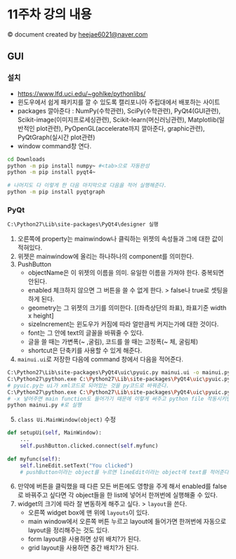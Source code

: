 # 11주차 강의 내용 
&copy; document created by heejae6021@naver.com
 ## GUI
### 설치
- https://www.lfd.uci.edu/~gohlke/pythonlibs/
- 윈도우에서 쉽게 패키지를 깔 수 있도록 캘리포니아 주립대에서 배포하는 사이트
- packages 깔아준다 : NumPy(수학관련), SciPy(수학관련), PyQt4(GUI관련),  Scikit-image(이미지프로세싱관련), Scikit-learn(머신러닝관련), Matplotlib(일반적인 plot관련), PyOpenGL(accelerate까지 깔아준다, graphic관련), PyQtGraph(실시간 plot관련)
- window command창 연다.
```bash
cd Downloads
python -m pip install numpy~ #<tab>으로 자동완성
python -m pip install pyqt4~
 
# 나머지도 다 이렇게 한 다음 마지막으로 다음을 적어 실행해준다.
python -m pip install pyqtgraph 
```
### PyQt
```bash
C:\Python27\Lib\site-packages\PyQt4\designer 실행 
```
1. 오른쪽에 property는 mainwindow나 클릭하는 위젯의 속성들과 그에 대한 값이 적혀있다. 
2. 위젯은 mainwindow에 올리는 하나하나의 component를 의미한다.
3. PushButton
	- objectName은 이 위젯의 이름을 의미. 유일한 이름을 가져야 한다. 중복되면 안된다.
	- enabled 체크하지 않으면 그 버튼을 쓸 수 없게 한다. > false나 true로 셋팅을 하게 된다.
	- geometry는 그 위젯의 크기를 의미한다. [(좌측상단의 좌표), 좌표기준 width x height]
	- sizeIncrement는 윈도우가 커짐에 따라 얼만큼씩 커지는가에 대한 것이다. 
	- font는 그 안에 text의 글꼴을 바꿔줄 수 있다.
	- 글을 쓸 때는 가변폭(~ ,굴림), 코드를 쓸 때는 고정폭(~ 체, 굴림체) 
	- shortcut은 단축키를 사용할 수 있게 해준다.
4. `mainui.ui`로 저장한 다음에 command 창에서 다음을 적어준다.
```bash
C:\Python27\Lib\site-packages\PyQt4\uic\pyuic.py mainui.ui -o mainui.py # 안되면 아래
C:\Python27\python.exe C:\Python27\Lib\site-packages\PyQt4\uic\pyuic.py mainui.ui -o mainui.py 
# pyuic.py는 ui가 xml코드로 되어있는 것을 py코드로 바꿔준다.
C:\Python27\python.exe C:\Python27\Lib\site-packages\PyQt4\uic\pyuic.py mainui.ui -x -o mainui.py
# -x 넣어주면 main function도 들어가기 때문에 이렇게 써주고 python file 작동시키면 화면 나온다.
python mainui.py #로 실행
```
5. `class Ui.MainWindow(object)` 수정
```python
def setupUi(self, MainWindow):
	...
	self.pushButton.clicked.connect(self.myfunc)
 
def myfunc(self): 
    self.lineEdit.setText("You clicked")
    # pushButton이라는 object를 누르면 lineEdit이라는 object에 text를 적어준다.
```
6. 만약에 버튼을 클릭했을 때 다른 모든 버튼에도 영향을 주게 해서 enabled를 false로 바꿔주고 싶다면 각 object들을 한 list에 넣어서 한꺼번에 실행해줄 수 있다.
7. widget의 크기에 따라 잘 변동하게 해주고 싶다. > `layout`을 쓴다.
	- 오른쪽 widget box에 맨 위에 `layouts`이 있다. 
	- main window에서 오른쪽 버튼 누르고 layout에 들어가면 한꺼번에 자동으로 layout을 정리해주는 것도 있다.
	- form layout을 사용하면 상위 배치?가 된다.
	- grid layout을 사용하면 중간 배치?가 된다.